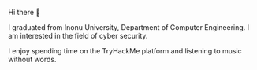 Hi there 👋

I graduated from Inonu University, Department of Computer Engineering. 
I am interested in the field of cyber security. 

I enjoy spending time on the TryHackMe platform and listening to music without words.
<!--
- 🔭 I’m currently working on ...
- 🌱 I’m currently learning ...
- 👯 I’m looking to collaborate on ...
- 🤔 I’m looking for help with ...
- 💬 Ask me about ...
- 📫 How to reach me: ...
- 😄 Pronouns: ...
- ⚡ Fun fact: ...
-->
